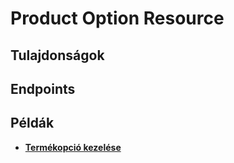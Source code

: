 # Product Option Resource

## Tulajdonságok

<ResourceProperties :resource="'product_option'" :lang="'hu'"/>

## Endpoints

[//]: <> (GET ENDPOINT)
<ResourceEndpoint :resource="'product_option'" :endpoint="'get'" :lang="'hu'">

<template v-slot:responseJSON>

<<< @/docs/fixtures/api/product_option/response/json/get_id.json

</template>

<template v-slot:responseXML>

<<< @/docs/fixtures/api/product_option/response/xml/get_id.xml

</template>

</ResourceEndpoint>

[//]: <> (GETCOLLECTION ENDPOINT)
<ResourceEndpoint :resource="'product_option'" :endpoint="'getCollection'" :lang="'hu'">

<template v-slot:responseJSON>

<<< @/docs/fixtures/api/product_option/response/json/get_page.json

</template>

<template v-slot:responseXML>

<<< @/docs/fixtures/api/product_option/response/xml/get_page.xml

</template>

</ResourceEndpoint>

[//]: <> (POST ENDPOINT)
<ResourceEndpoint :resource="'product_option'" :endpoint="'post'" :lang="'hu'">

<template v-slot:request>

<<< @/docs/fixtures/api/product_option/request/post.json

</template>

<template v-slot:responseJSON>

<<< @/docs/fixtures/api/product_option/response/json/get_id.json

</template>

<template v-slot:responseXML>

<<< @/docs/fixtures/api/product_option/response/xml/get_id.xml

</template>

</ResourceEndpoint>

[//]: <> (PUT ENDPOINT)
<ResourceEndpoint :resource="'product_option'" :endpoint="'put'" :lang="'hu'">

<template v-slot:request>

<<< @/docs/fixtures/api/product_option/request/put.json

</template>

<template v-slot:responseJSON>

<<< @/docs/fixtures/api/product_option/response/json/get_id.json

</template>

<template v-slot:responseXML>

<<< @/docs/fixtures/api/product_option/response/xml/get_id.xml

</template>

</ResourceEndpoint>

[//]: <> (DELETE ENDPOINT)
<ResourceEndpoint :resource="'product_option'" :endpoint="'delete'" :lang="'hu'"/>

## Példák

- [**Termékopció kezelése**](../development/api-examples/07_product_option.md)

